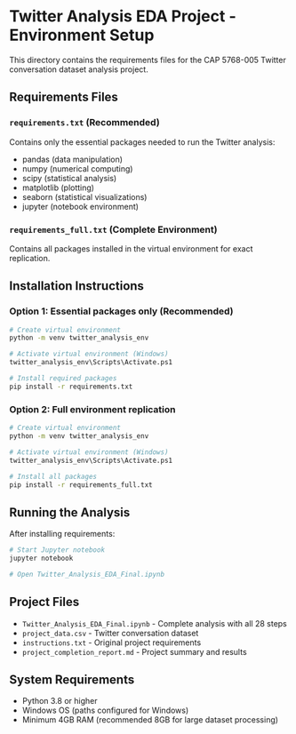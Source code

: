 # Twitter Analysis EDA Project - Environment Setup

This directory contains the requirements files for the CAP 5768-005 Twitter conversation dataset analysis project.

## Requirements Files

### `requirements.txt` (Recommended)
Contains only the essential packages needed to run the Twitter analysis:
- pandas (data manipulation)
- numpy (numerical computing)
- scipy (statistical analysis)
- matplotlib (plotting)
- seaborn (statistical visualizations)
- jupyter (notebook environment)

### `requirements_full.txt` (Complete Environment)
Contains all packages installed in the virtual environment for exact replication.

## Installation Instructions

### Option 1: Essential packages only (Recommended)
```bash
# Create virtual environment
python -m venv twitter_analysis_env

# Activate virtual environment (Windows)
twitter_analysis_env\Scripts\Activate.ps1

# Install required packages
pip install -r requirements.txt
```

### Option 2: Full environment replication
```bash
# Create virtual environment
python -m venv twitter_analysis_env

# Activate virtual environment (Windows)
twitter_analysis_env\Scripts\Activate.ps1

# Install all packages
pip install -r requirements_full.txt
```

## Running the Analysis

After installing requirements:
```bash
# Start Jupyter notebook
jupyter notebook

# Open Twitter_Analysis_EDA_Final.ipynb
```

## Project Files

- `Twitter_Analysis_EDA_Final.ipynb` - Complete analysis with all 28 steps
- `project_data.csv` - Twitter conversation dataset
- `instructions.txt` - Original project requirements
- `project_completion_report.md` - Project summary and results

## System Requirements

- Python 3.8 or higher
- Windows OS (paths configured for Windows)
- Minimum 4GB RAM (recommended 8GB for large dataset processing)
